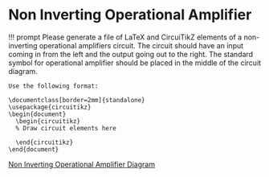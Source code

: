 # Non Inverting Operational Amplifier

!!! prompt
    Please generate a file of LaTeX and CircuiTikZ elements of a non-inverting operational amplifiers circuit.  The circuit should have an input coming in from the left and the output going out to the right.  The standard symbol for operational amplifier should be placed in the middle of the circuit diagram.

    Use the following format:

    \documentclass[border=2mm]{standalone}
    \usepackage{circuitikz}
    \begin{document}
      \begin{circuitikz}
      % Draw circuit elements here

      \end{circuitikz}
    \end{document}

[Non Inverting Operational Amplifier Diagram](./non-inverting-opamp.html)